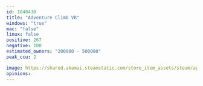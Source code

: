 ```yaml
---
id: 1040430
title: "Adventure Climb VR"
windows: "true"
mac: "false"
linux: false
positive: 267
negative: 100
estimated_owners: "200000 - 500000"
peak_ccu: 2

image: https://shared.akamai.steamstatic.com/store_item_assets/steam/apps/1040430/header.jpg?t=1727307658
opinions:
---
```


